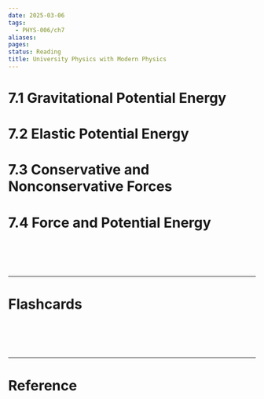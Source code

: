 ```yaml
---
date: 2025-03-06
tags:
  - PHYS-006/ch7
aliases: 
pages: 
status: Reading
title: University Physics with Modern Physics
---
```

# 7.1 Gravitational Potential Energy



# 7.2 Elastic Potential Energy


# 7.3 Conservative and Nonconservative Forces


# 7.4 Force and Potential Energy



# ‌
---
# Flashcards


# ‌
---
# Reference
